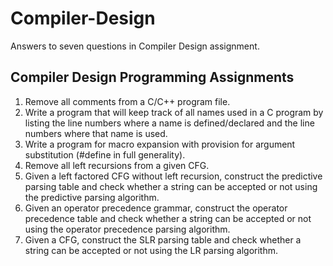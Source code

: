 # Compiler-Design
Answers to seven questions in Compiler Design assignment.

Compiler Design Programming Assignments
----------------------------------------
1. Remove all comments from a C/C++ program file.
2. Write a program that will keep track of all names used in a C program by listing the line numbers where a name is defined/declared and the line numbers where that name is used.
3. Write a program for macro expansion with provision for argument substitution (#define in full generality).
4. Remove all left recursions from a given CFG.
5. Given a left factored CFG without left recursion, construct the predictive parsing table and check whether a string can be accepted or not using the predictive parsing algorithm.
6. Given an operator precedence grammar, construct the operator precedence table and check whether a string can be accepted or not using the operator precedence parsing algorithm.
7. Given a CFG, construct the SLR parsing table and check whether a string can be accepted or not using the LR parsing algorithm.
